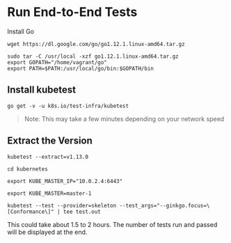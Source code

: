 # Run End-to-End Tests

Install Go

```
wget https://dl.google.com/go/go1.12.1.linux-amd64.tar.gz

sudo tar -C /usr/local -xzf go1.12.1.linux-amd64.tar.gz
export GOPATH="/home/vagrant/go"
export PATH=$PATH:/usr/local/go/bin:$GOPATH/bin
```

## Install kubetest

```
go get -v -u k8s.io/test-infra/kubetest
```

> Note: This may take a few minutes depending on your network speed

## Extract the Version

```
kubetest --extract=v1.13.0

cd kubernetes

export KUBE_MASTER_IP="10.0.2.4:6443"

export KUBE_MASTER=master-1

kubetest --test --provider=skeleton --test_args="--ginkgo.focus=\[Conformance\]" | tee test.out

```


This could take about 1.5 to 2 hours. The number of tests run and passed will be displayed at the end.
